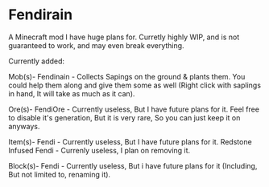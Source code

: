 # Fendirain

A Minecraft mod I have huge plans for. Curretly highly WIP, and is not guaranteed to work, and may even break everything.


Currently added:

Mob(s)-
Fendinain - Collects Sapings on the ground & plants them. You could help them along and give them some as well (Right click with saplings in hand, It will take as much as it can).

Ore(s)- 
FendiOre - Currently useless, But I have future plans for it. Feel free to disable it's generation, But it is very rare, So you can just keep it on anyways.

Item(s)-
Fendi - Currently useless, But I have future plans for it.
Redstone  Infused Fendi - Currenly useless, I plan on removing it.

Block(s)-
Fendi - Currently useless, But i have future plans for it (Including, But not limited to, renaming it).

